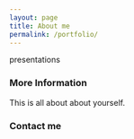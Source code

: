 ```yaml
---
layout: page
title: About me
permalink: /portfolio/
---
```


presentations

### More Information

This is all about about yourself.

### Contact me

